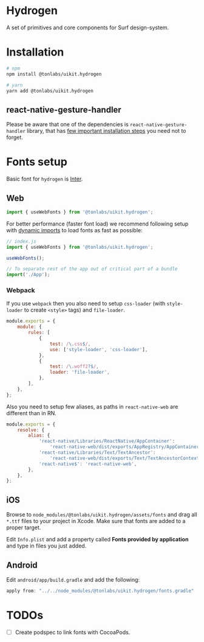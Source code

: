 # Hydrogen

A set of primitives and core components for Surf design-system.

# Installation

```sh
# npm
npm install @tonlabs/uikit.hydrogen

# yarn
yarn add @tonlabs/uikit.hydrogen
```

## react-native-gesture-handler

Please be aware that one of the dependencies is `react-native-gesture-handler` library, that has [few important installation steps](https://docs.swmansion.com/react-native-gesture-handler/docs/#installation) you need not to forget.

# Fonts setup

Basic font for `hydrogen` is [Inter](https://rsms.me/inter/).

## Web

```ts
import { useWebFonts } from '@tonlabs/uikit.hydrogen';
```

For better performance (faster font load) we recommend following setup with [dynamic imports](https://webpack.js.org/guides/code-splitting/#dynamic-imports) to load fonts as fast as possible:

```ts
// index.js
import { useWebFonts } from '@tonlabs/uikit.hydrogen';

useWebFonts();

// To separate rest of the app out of critical part of a bundle
import('./App');
```

### Webpack

If you use `webpack` then you also need to setup `css-loader` (with `style-loader` to create `<style>` tags) and `file-loader`.

```js
module.exports = {
    module: {
        rules: [
            {
                test: /\.css$/,
                use: ['style-loader', 'css-loader'],
            },
            {
                test: /\.woff2?$/,
                loader: 'file-loader',
            },
        ],
    },
};
```

Also you need to setup few aliases, as paths in `react-native-web` are different than in RN.

```js
module.exports = {
    resolve: {
        alias: {
            'react-native/Libraries/ReactNative/AppContainer':
                'react-native-web/dist/exports/AppRegistry/AppContainer',
            'react-native/Libraries/Text/TextAncestor':
                'react-native-web/dist/exports/Text/TextAncestorContext',
            'react-native$': 'react-native-web',
        },
    },
};
```

## iOS

Browse to `node_modules/@tonlabs/uikit.hydrogen/assets/fonts` and drag all `*.ttf` files to your project in Xcode. Make sure that fonts are added to a proper target.

Edit `Info.plist` and add a property called **Fonts provided by application** and type in files you just added.

## Android

Edit `android/app/build.gradle` and add the following:

```groovy
apply from: "../../node_modules/@tonlabs/uikit.hydrogen/fonts.gradle"
```

# TODOs

-   [ ] Create podspec to link fonts with CocoaPods.
